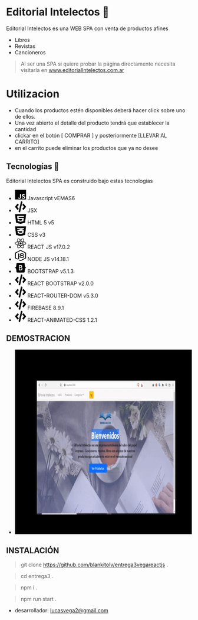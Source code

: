 # Editorial Intelectos 📕

Editorial Intelectos es una WEB SPA con venta de productos afines
- Libros
- Revistas
- Cancioneros

> Al ser una SPA si quiere probar la página directamente necesita
> visitarla en www.editorialIntelectos.com.ar

# Utilizacion
- Cuando los productos estén disponibles deberá hacer click sobre uno de ellos.
- Una vez abierto el detalle del producto tendrá que establecer la cantidad <br>
- clickar en el botón [ COMPRAR ] y posteriormente [LLEVAR AL CARRITO]
- en el carrito puede eliminar los productos que ya no desee
️
## Tecnologías 🚀

Editorial Intelectos SPA es construido bajo estas tecnologías
- <img src="./src/logos/js-brands.svg" width="30" height="30"> Javascript vEMAS6</img>
- <img src="./src/logos/code-solid.svg" width="30" height="30"> JSX</img>
- <img src="./src/logos/html5-brands.svg" width="30" height="30"> HTML 5 v5</img>
- <img src="./src/logos/css3-alt-brands.svg" width="30" height="30"> CSS v3</img>
- <img src="./src/logos/react-brands.svg" width="30" height="30"> REACT JS v17.0.2</img>
- <img src="./src/logos/node-js-brands.svg" width="30" height="30"> NODE JS v14.18.1</img>
- <img src="./src/logos/bootstrap-brands.svg" width="30" height="30"> BOOTSTRAP v5.1.3</img>
- <img src="./src/logos/code-solid.svg" width="30" height="30"> REACT BOOTSTRAP v2.0.0</img>
- <img src="./src/logos/code-solid.svg" width="30" height="30"> REACT-ROUTER-DOM v5.3.0</img>
- <img src="./src/logos/code-solid.svg" width="30" height="30"> FIREBASE 8.9.1</img>
- <img src="./src/logos/code-solid.svg" width="30" height="30"> REACT-ANIMATED-CSS 1.2.1</img>

## DEMOSTRACION
- <img src="./src/logos/gifappEI.gif" width="700" height="500"></img>

## INSTALACIÓN
> git clone https://github.com/blankitolv/entrega3vegareactjs .

> cd entrega3 .

> npm i .

> npm run start .

- desarrollador: lucasvega2@gmail.com
